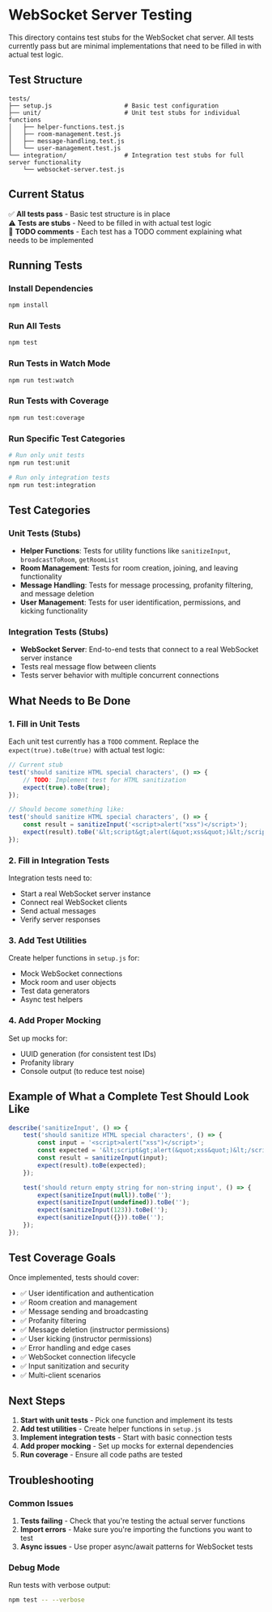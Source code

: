 # WebSocket Server Testing

This directory contains test stubs for the WebSocket chat server. All tests currently pass but are minimal implementations that need to be filled in with actual test logic.

## Test Structure

```
tests/
├── setup.js                    # Basic test configuration
├── unit/                       # Unit test stubs for individual functions
│   ├── helper-functions.test.js
│   ├── room-management.test.js
│   ├── message-handling.test.js
│   └── user-management.test.js
└── integration/                # Integration test stubs for full server functionality
    └── websocket-server.test.js
```

## Current Status

✅ **All tests pass** - Basic test structure is in place  
⚠️ **Tests are stubs** - Need to be filled in with actual test logic  
📝 **TODO comments** - Each test has a TODO comment explaining what needs to be implemented  

## Running Tests

### Install Dependencies
```bash
npm install
```

### Run All Tests
```bash
npm test
```

### Run Tests in Watch Mode
```bash
npm run test:watch
```

### Run Tests with Coverage
```bash
npm run test:coverage
```

### Run Specific Test Categories
```bash
# Run only unit tests
npm run test:unit

# Run only integration tests
npm run test:integration
```

## Test Categories

### Unit Tests (Stubs)
- **Helper Functions**: Tests for utility functions like `sanitizeInput`, `broadcastToRoom`, `getRoomList`
- **Room Management**: Tests for room creation, joining, and leaving functionality
- **Message Handling**: Tests for message processing, profanity filtering, and message deletion
- **User Management**: Tests for user identification, permissions, and kicking functionality

### Integration Tests (Stubs)
- **WebSocket Server**: End-to-end tests that connect to a real WebSocket server instance
- Tests real message flow between clients
- Tests server behavior with multiple concurrent connections

## What Needs to Be Done

### 1. Fill in Unit Tests
Each unit test currently has a `TODO` comment. Replace the `expect(true).toBe(true)` with actual test logic:

```javascript
// Current stub
test('should sanitize HTML special characters', () => {
    // TODO: Implement test for HTML sanitization
    expect(true).toBe(true);
});

// Should become something like:
test('should sanitize HTML special characters', () => {
    const result = sanitizeInput('<script>alert("xss")</script>');
    expect(result).toBe('&lt;script&gt;alert(&quot;xss&quot;)&lt;/script&gt;');
});
```

### 2. Fill in Integration Tests
Integration tests need to:
- Start a real WebSocket server instance
- Connect real WebSocket clients
- Send actual messages
- Verify server responses

### 3. Add Test Utilities
Create helper functions in `setup.js` for:
- Mock WebSocket connections
- Mock room and user objects
- Test data generators
- Async test helpers

### 4. Add Proper Mocking
Set up mocks for:
- UUID generation (for consistent test IDs)
- Profanity library
- Console output (to reduce test noise)

## Example of What a Complete Test Should Look Like

```javascript
describe('sanitizeInput', () => {
    test('should sanitize HTML special characters', () => {
        const input = '<script>alert("xss")</script>';
        const expected = '&lt;script&gt;alert(&quot;xss&quot;)&lt;/script&gt;';
        const result = sanitizeInput(input);
        expect(result).toBe(expected);
    });

    test('should return empty string for non-string input', () => {
        expect(sanitizeInput(null)).toBe('');
        expect(sanitizeInput(undefined)).toBe('');
        expect(sanitizeInput(123)).toBe('');
        expect(sanitizeInput({})).toBe('');
    });
});
```

## Test Coverage Goals

Once implemented, tests should cover:

- ✅ User identification and authentication
- ✅ Room creation and management
- ✅ Message sending and broadcasting
- ✅ Profanity filtering
- ✅ Message deletion (instructor permissions)
- ✅ User kicking (instructor permissions)
- ✅ Error handling and edge cases
- ✅ WebSocket connection lifecycle
- ✅ Input sanitization and security
- ✅ Multi-client scenarios

## Next Steps

1. **Start with unit tests** - Pick one function and implement its tests
2. **Add test utilities** - Create helper functions in `setup.js`
3. **Implement integration tests** - Start with basic connection tests
4. **Add proper mocking** - Set up mocks for external dependencies
5. **Run coverage** - Ensure all code paths are tested

## Troubleshooting

### Common Issues
1. **Tests failing** - Check that you're testing the actual server functions
2. **Import errors** - Make sure you're importing the functions you want to test
3. **Async issues** - Use proper async/await patterns for WebSocket tests

### Debug Mode
Run tests with verbose output:
```bash
npm test -- --verbose
``` 